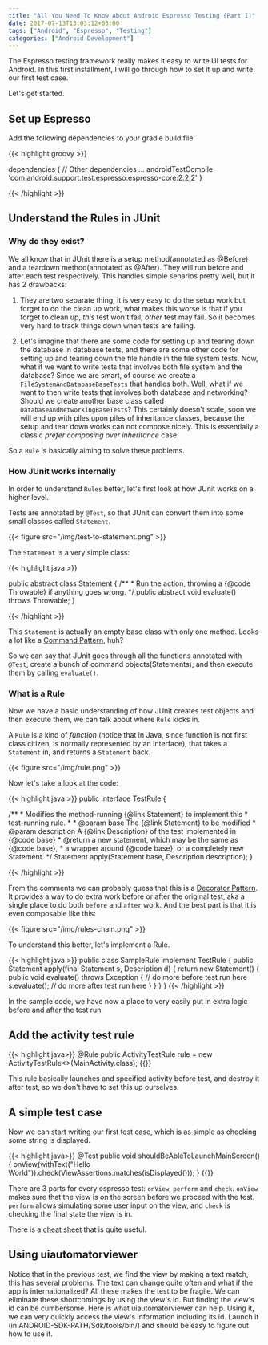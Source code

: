 ```yaml
---
title: "All You Need To Know About Android Espresso Testing (Part I)"
date: 2017-07-13T13:03:12+03:00
tags: ["Android", "Espresso", "Testing"]
categories: ["Android Development"]
---
```

The Espresso testing framework really makes it easy to write UI tests for Android. In this first installment, I will go through how to set it up and write our first test case.

Let's get started.

## Set up Espresso

Add the following dependencies to your gradle build file.

{{< highlight groovy >}}

dependencies {
    // Other dependencies ...
    androidTestCompile 'com.android.support.test.espresso:espresso-core:2.2.2'
}

{{< /highlight >}}

## Understand the Rules in JUnit

### Why do they exist?

We all know that in JUnit there is a setup method(annotated as @Before) and a teardown method(annotated as @After). They will run before and after each test respectively. This handles simple senarios pretty well, but it has 2 drawbacks:

1. They are two separate thing, it is very easy to do the setup work but forget to do the clean up work, what makes this worse is that if you forget to clean up, *this* test won't fail, *other* test may fail. So it becomes very hard to track things down when tests are failing.

2. Let's imagine that there are some code for setting up and tearing down the database in database tests, and there are some other code for setting up and tearing down the file handle in the file system tests. Now, what if we want to write tests that involves both file system and the database? Since we are smart, of course we create a `FileSystemAndDatabaseBaseTests` that handles both. Well, what if we want to then write tests that involves both database and networking? Should we create another base class called `DatabaseAndNetworkingBaseTests`? This certainly doesn't scale, soon we will end up with piles upon piles of inheritance classes, because the setup and tear down works can not compose nicely. This is essentially a classic *prefer composing over inheritance* case.

So a `Rule` is basically aiming to solve these problems.

### How JUnit works internally

In order to understand `Rules` better, let's first look at how JUnit works on a higher level.

Tests are annotated by `@Test`, so that JUnit can convert them into some small classes called `Statement`.

{{< figure src="/img/test-to-statement.png" >}}

The `Statement` is a very simple class:

{{< highlight java >}}

public abstract class Statement {
    /**
     * Run the action, throwing a {@code Throwable} if anything goes wrong.
     */
    public abstract void evaluate() throws Throwable;
}

{{< /highlight >}}

This `Statement` is actually an empty base class with only one method. Looks a lot like a [Command Pattern](https://en.wikipedia.org/wiki/Command_pattern), huh? 

So we can say that JUnit goes through all the functions annotated with `@Test`, create a bunch of command objects(Statements), and then execute them by calling `evaluate()`.

### What is a Rule

Now we have a basic understanding of how JUnit creates test objects and then execute them, we can talk about where `Rule` kicks in.

A `Rule` is a kind of *function* (notice that in Java, since function is not first class citizen, is normally represented by an Interface), that takes a `Statement` in, and returns a `Statement` back.

{{< figure src="/img/rule.png" >}}

Now let's take a look at the code:

{{< highlight java >}}
public interface TestRule {

/**
     * Modifies the method-running {@link Statement} to implement this
     * test-running rule.
     *
     * @param base The {@link Statement} to be modified
     * @param description A {@link Description} of the test implemented in {@code base}
     * @return a new statement, which may be the same as {@code base},
     *         a wrapper around {@code base}, or a completely new Statement.
     */
    Statement apply(Statement base, Description description);
}

{{< /highlight >}}

From the comments we can probably guess that this is a [Decorator Pattern](https://en.wikipedia.org/wiki/Decorator_pattern). It provides a way to do extra work before or after the original test, aka a single place to do both `before` and `after` work. And the best part is that it is even composable like this:

{{< figure src="/img/rules-chain.png" >}}

To understand this better, let's implement a Rule.

{{< highlight java >}}
public class SampleRule implement TestRule {
    public Statement apply(final Statement s, Description d) {
        return new Statement() {
            public void evaluate() throws Exception {
                // do more before test run here
                s.evaluate();
                // do more after test run here
            }
        }
    }
}
{{< /highlight >}}

In the sample code, we have now a place to very easily put in extra logic before and after the test run.

## Add the activity test rule

{{< highlight java>}}
@Rule
public ActivityTestRule<MainActivity> rule = new ActivityTestRule<>(MainActivity.class);
{{</highlight>}}

This rule basically launches and specified activity before test, and destroy it after test, so we don't have to set this up ourselves.

## A simple test case
Now we can start writing our first test case, which is as simple as checking some string is displayed.

{{< highlight java>}}
@Test
public void shouldBeAbleToLaunchMainScreen() {
    onView(withText("Hello World")).check(ViewAssertions.matches(isDisplayed()));
}
{{</highlight>}}

There are 3 parts for every espresso test: `onView`, `perform` and `check`. `onView` makes sure that the view is on the screen before we proceed with the test. `perform` allows simulating some user input on the view, and `check` is checking the final state the view is in.

There is a [cheat sheet](https://google.github.io/android-testing-support-library/docs/espresso/cheatsheet/) that is quite useful.

## Using uiautomatorviewer

Notice that in the previous test, we find the view by making a text match, this has several problems. The text can change quite often and what if the app is internationalized? All these makes the test to be fragile. We can eliminate these shortcomings by using the view's id. But finding the view's id can be cumbersome. Here is what uiautomatorviewer can help. Using it, we can very quickly access the view's information including its id. Launch it (in ANDROID-SDK-PATH/Sdk/tools/bin/) and should be easy to figure out how to use it.
